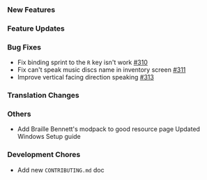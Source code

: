 [//]: # (Manually copy the latest.md to CHANGELOG.md, then copy the default.md to the latest.md at every release time.)

### New Features

### Feature Updates

### Bug Fixes

- Fix binding sprint to the `R` key isn't work [#310](https://github.com/khanshoaib3/minecraft-access/issues/310)
- Fix can't speak music discs name in inventory screen [#311](https://github.com/khanshoaib3/minecraft-access/issues/311)
- Improve vertical facing direction speaking [#313](https://github.com/khanshoaib3/minecraft-access/issues/313)

### Translation Changes

### Others

- Add Braille Bennett's modpack to good resource page
Updated Windows Setup guide

### Development Chores

- Add new `CONTRIBUTING.md` doc
